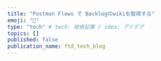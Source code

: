 ```yaml
---
title: "Postman Flows で Backlogのwikiを取得する"
emoji: "👻"
type: "tech" # tech: 技術記事 / idea: アイデア
topics: []
published: false
publication_name: ftd_tech_blog
---
```

